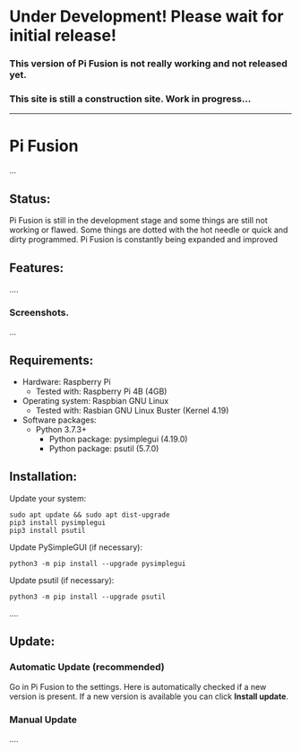 # Under Development! Please wait for initial release!
### This version of Pi Fusion is not really working and not released yet.
### This site is still a construction site. Work in progress...
-------------------------------------------------------------
# Pi Fusion
...

## Status:
Pi Fusion is still in the development stage and some things are still not working or flawed. Some things are dotted with the hot needle or quick and dirty programmed. Pi Fusion is constantly being expanded and improved

## Features:
....

### Screenshots.
...

## Requirements:

- Hardware: Raspberry Pi
  - Tested with: Raspberry Pi 4B (4GB)
- Operating system: Raspbian GNU Linux
  - Tested with: Rasbian GNU Linux Buster (Kernel 4.19)
- Software packages:
  - Python 3.7.3+
    - Python package: pysimplegui (4.19.0)
    - Python package: psutil (5.7.0)

## Installation:

Update your system:

```
sudo apt update && sudo apt dist-upgrade
pip3 install pysimplegui
pip3 install psutil
```
Update PySimpleGUI (if necessary):
```
python3 -m pip install --upgrade pysimplegui
```
Update psutil (if necessary):
```
python3 -m pip install --upgrade psutil
```
....

## Update:

### Automatic Update (recommended)
Go in Pi Fusion to the settings. Here is automatically checked if a new version is present. If a new version is available you can click **Install update**.
### Manual Update
....




